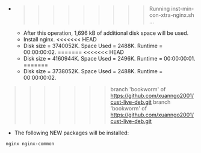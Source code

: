 * >>>>>>>>> Running inst-min-con-xtra-nginx.sh ...
  * After this operation, 1,696 kB of additional disk space will be used.
  * Install nginx.
<<<<<<< HEAD
  * Disk size = 3740052K. Space Used = 2488K. Runtime = 00:00:00:02.
=======
<<<<<<< HEAD
  * Disk size = 4160944K. Space Used = 2496K. Runtime = 00:00:00:01.
=======
  * Disk size = 3738052K. Space Used = 2488K. Runtime = 00:00:00:02.
>>>>>>> branch 'bookworm' of https://github.com/xuanngo2001/cust-live-deb.git
>>>>>>> branch 'bookworm' of https://github.com/xuanngo2001/cust-live-deb.git
  * The following NEW packages will be installed:
  ```bash
nginx nginx-common
  ```
